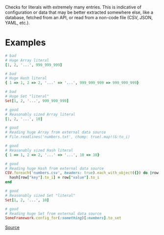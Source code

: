 
Checks for literals with extremely many entries. This is indicative of
configuration or data that may be better extracted somewhere else, like
a database, fetched from an API, or read from a non-code file (CSV,
JSON, YAML, etc.).

# Examples

```ruby
# bad
# Huge Array literal
[1, 2, '...', 999_999_999]

# bad
# Huge Hash literal
{ 1 => 1, 2 => 2, '...' => '...', 999_999_999 => 999_999_999}

# bad
# Huge Set "literal"
Set[1, 2, '...', 999_999_999]

# good
# Reasonably sized Array literal
[1, 2, '...', 10]

# good
# Reading huge Array from external data source
# File.readlines('numbers.txt', chomp: true).map!(&:to_i)

# good
# Reasonably sized Hash literal
{ 1 => 1, 2 => 2, '...' => '...', 10 => 10}

# good
# Reading huge Hash from external data source
CSV.foreach('numbers.csv', headers: true).each_with_object({}) do |row, hash|
  hash[row["key"].to_i] = row["value"].to_i
end

# good
# Reasonably sized Set "literal"
Set[1, 2, '...', 10]

# good
# Reading huge Set from external data source
SomeFramework.config_for(:something)[:numbers].to_set
```

[Source](http://www.rubydoc.info/gems/rubocop/RuboCop/Cop/Metrics/CollectionLiteralLength)